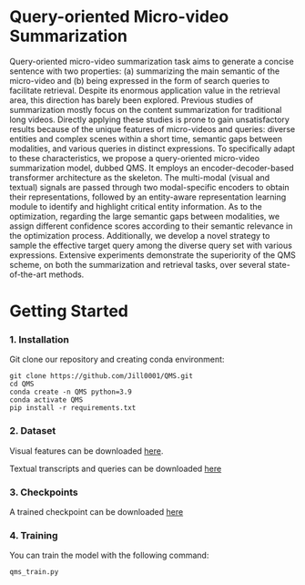 # Query-oriented Micro-video Summarization

Query-oriented micro-video summarization task aims to generate a concise sentence with two properties: (a) summarizing the main semantic of the micro-video and (b) being expressed in the form of search queries to facilitate retrieval. 
Despite its enormous application value in the retrieval area, this direction has barely been explored. Previous studies of summarization mostly focus on the content summarization for traditional long videos. 
Directly applying these studies is prone to gain unsatisfactory results because of the unique features of micro-videos and queries: diverse entities and complex scenes within a short time, semantic gaps between modalities, and various queries in distinct expressions. 
To specifically adapt to these characteristics, we propose a query-oriented micro-video summarization model, dubbed QMS. 
It employs an encoder-decoder-based transformer architecture as the skeleton. The multi-modal (visual and textual) signals are passed through two modal-specific encoders to obtain their representations, followed by an entity-aware representation learning module to identify and highlight critical entity information. 
As to the optimization, regarding the large semantic gaps between modalities, we assign different confidence scores according to their semantic relevance in the optimization process. 
Additionally, we develop a novel strategy to sample the effective target query among the diverse query set with various expressions. Extensive experiments demonstrate the superiority of the QMS scheme, on both the summarization and retrieval tasks, over several state-of-the-art methods. 

# Getting Started
### 1. Installation
Git clone our repository and creating conda environment:

```
git clone https://github.com/Jill0001/QMS.git
cd QMS
conda create -n QMS python=3.9
conda activate QMS
pip install -r requirements.txt
```

### 2. Dataset
Visual features can be downloaded [here](https://drive.google.com/file/d/1MnBG2t2fjJzPW3bZ7uP76lPLBLKxExZq/view?usp=sharing).

Textual transcripts and queries can be downloaded [here](https://drive.google.com/file/d/1yVJTbIaRGEc0ypQOBP0B_4wfmT-c06rp/view?usp=drive_link)

### 3. Checkpoints
A trained checkpoint can be downloaded [here](https://drive.google.com/file/d/1QWIMyGwYmvLZ2-u72vpHtsCr0voSnchd/view?usp=share_link)

### 4. Training
You can train the model with the following command:
```
qms_train.py
```
